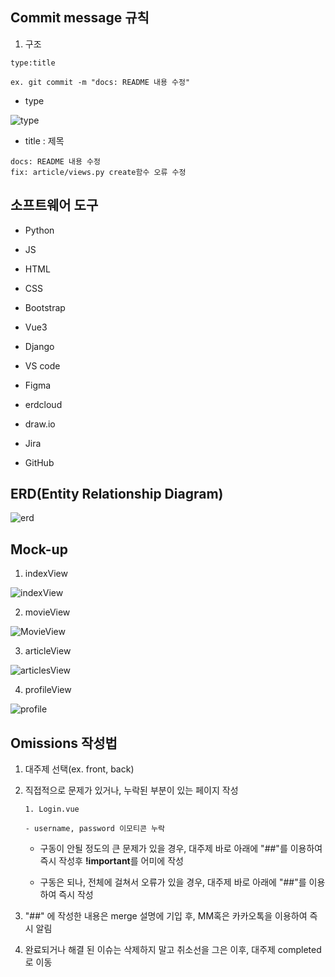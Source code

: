 ## Commit message 규칙

1. 구조

```
type:title

ex. git commit -m "docs: README 내용 수정"
```

- type

![type](https://github.com/Demopeu/TWM/assets/156268475/c31f78f6-67bb-46f2-a830-58590515a02e)

- title : 제목

```
docs: README 내용 수정
fix: article/views.py create함수 오류 수정
```

## 소프트웨어 도구

- Python

- JS

- HTML

- CSS

- Bootstrap

- Vue3

- Django

- VS code

- Figma

- erdcloud

- draw.io

- Jira

- GitHub

## ERD(Entity Relationship Diagram)

![erd](https://github.com/Demopeu/TWM/assets/156268475/38229d0a-5c6d-4433-9cd6-2273f261b07d)

## Mock-up

1. indexView

![indexView](https://github.com/Demopeu/TWM/assets/156268475/b508dac5-02d5-4335-9985-e8b91c14da33)

2. movieView

![MovieView](https://github.com/Demopeu/TWM/assets/156268475/efd14562-4a4c-4601-8e05-d3e76a4d74f6)

3. articleView

![articlesView](https://github.com/Demopeu/TWM/assets/156268475/43b4ff35-1c58-4c21-8bad-69dac4dd9b3d)

4. profileView

![profile](https://github.com/Demopeu/TWM/assets/156268475/0ca2eb02-4d8e-4063-bdd6-a88b180464da)

## Omissions 작성법

1. 대주제 선택(ex. front, back)

2. 직접적으로 문제가 있거나, 누락된 부분이 있는 페이지 작성

    ```
    1. Login.vue

    - username, password 이모티콘 누락
    ```

    - 구동이 안될 정도의 큰 문제가 있을 경우, 대주제 바로 아래에 "##"를 이용하여 즉시 작성후 **!important**를 어미에 작성

    - 구동은 되나, 전체에 걸쳐서 오류가 있을 경우, 대주제 바로 아래에 "##"를 이용하여 즉시 작성

3. "##" 에 작성한 내용은 merge 설명에 기입 후, MM혹은 카카오톡을 이용하여 즉시 알림

4. 완료되거나 해결 된 이슈는 삭제하지 말고 취소선을 그은 이후, 대주제 completed로 이동